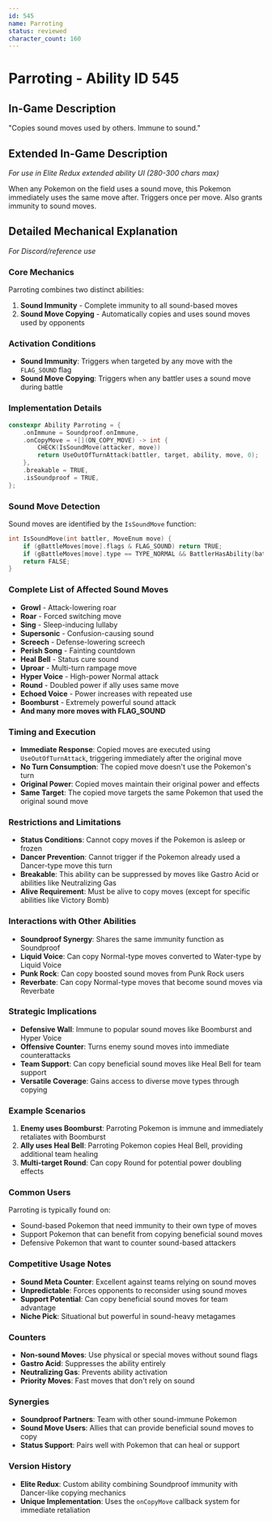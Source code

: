 ```yaml
---
id: 545
name: Parroting
status: reviewed
character_count: 160
---
```


# Parroting - Ability ID 545

## In-Game Description
"Copies sound moves used by others. Immune to sound."

## Extended In-Game Description
*For use in Elite Redux extended ability UI (280-300 chars max)*

When any Pokemon on the field uses a sound move, this Pokemon immediately uses the same move after. Triggers once per move. Also grants immunity to sound moves.

## Detailed Mechanical Explanation
*For Discord/reference use*

### Core Mechanics
Parroting combines two distinct abilities:
1. **Sound Immunity** - Complete immunity to all sound-based moves
2. **Sound Move Copying** - Automatically copies and uses sound moves used by opponents

### Activation Conditions
- **Sound Immunity**: Triggers when targeted by any move with the `FLAG_SOUND` flag
- **Sound Move Copying**: Triggers when any battler uses a sound move during battle

### Implementation Details
```cpp
constexpr Ability Parroting = {
    .onImmune = Soundproof.onImmune,
    .onCopyMove = +[](ON_COPY_MOVE) -> int {
        CHECK(IsSoundMove(attacker, move))
        return UseOutOfTurnAttack(battler, target, ability, move, 0);
    },
    .breakable = TRUE,
    .isSoundproof = TRUE,
};
```

### Sound Move Detection
Sound moves are identified by the `IsSoundMove` function:
```cpp
int IsSoundMove(int battler, MoveEnum move) {
    if (gBattleMoves[move].flags & FLAG_SOUND) return TRUE;
    if (gBattleMoves[move].type == TYPE_NORMAL && BattlerHasAbility(battler, ABILITY_REVERBATE, FALSE)) return TRUE;
    return FALSE;
}
```

### Complete List of Affected Sound Moves
- **Growl** - Attack-lowering roar
- **Roar** - Forced switching move
- **Sing** - Sleep-inducing lullaby
- **Supersonic** - Confusion-causing sound
- **Screech** - Defense-lowering screech
- **Perish Song** - Fainting countdown
- **Heal Bell** - Status cure sound
- **Uproar** - Multi-turn rampage move
- **Hyper Voice** - High-power Normal attack
- **Round** - Doubled power if ally uses same move
- **Echoed Voice** - Power increases with repeated use
- **Boomburst** - Extremely powerful sound attack
- **And many more moves with FLAG_SOUND**

### Timing and Execution
- **Immediate Response**: Copied moves are executed using `UseOutOfTurnAttack`, triggering immediately after the original move
- **No Turn Consumption**: The copied move doesn't use the Pokemon's turn
- **Original Power**: Copied moves maintain their original power and effects
- **Same Target**: The copied move targets the same Pokemon that used the original sound move

### Restrictions and Limitations
- **Status Conditions**: Cannot copy moves if the Pokemon is asleep or frozen
- **Dancer Prevention**: Cannot trigger if the Pokemon already used a Dancer-type move this turn
- **Breakable**: This ability can be suppressed by moves like Gastro Acid or abilities like Neutralizing Gas
- **Alive Requirement**: Must be alive to copy moves (except for specific abilities like Victory Bomb)

### Interactions with Other Abilities
- **Soundproof Synergy**: Shares the same immunity function as Soundproof
- **Liquid Voice**: Can copy Normal-type moves converted to Water-type by Liquid Voice
- **Punk Rock**: Can copy boosted sound moves from Punk Rock users
- **Reverbate**: Can copy Normal-type moves that become sound moves via Reverbate

### Strategic Implications
- **Defensive Wall**: Immune to popular sound moves like Boomburst and Hyper Voice
- **Offensive Counter**: Turns enemy sound moves into immediate counterattacks
- **Team Support**: Can copy beneficial sound moves like Heal Bell for team support
- **Versatile Coverage**: Gains access to diverse move types through copying

### Example Scenarios
1. **Enemy uses Boomburst**: Parroting Pokemon is immune and immediately retaliates with Boomburst
2. **Ally uses Heal Bell**: Parroting Pokemon copies Heal Bell, providing additional team healing
3. **Multi-target Round**: Can copy Round for potential power doubling effects

### Common Users
Parroting is typically found on:
- Sound-based Pokemon that need immunity to their own type of moves
- Support Pokemon that can benefit from copying beneficial sound moves
- Defensive Pokemon that want to counter sound-based attackers

### Competitive Usage Notes
- **Sound Meta Counter**: Excellent against teams relying on sound moves
- **Unpredictable**: Forces opponents to reconsider using sound moves
- **Support Potential**: Can copy beneficial sound moves for team advantage
- **Niche Pick**: Situational but powerful in sound-heavy metagames

### Counters
- **Non-sound Moves**: Use physical or special moves without sound flags
- **Gastro Acid**: Suppresses the ability entirely
- **Neutralizing Gas**: Prevents ability activation
- **Priority Moves**: Fast moves that don't rely on sound

### Synergies
- **Soundproof Partners**: Team with other sound-immune Pokemon
- **Sound Move Users**: Allies that can provide beneficial sound moves to copy
- **Status Support**: Pairs well with Pokemon that can heal or support

### Version History
- **Elite Redux**: Custom ability combining Soundproof immunity with Dancer-like copying mechanics
- **Unique Implementation**: Uses the `onCopyMove` callback system for immediate retaliation